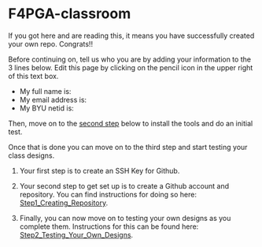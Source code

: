 # F4PGA-classroom

If you got here and are reading this, it means you have successfully created your own repo.  Congrats!!  

Before continuing on, tell us who you are by adding your information to the 3 lines below. Edit this page by clicking on the pencil icon in the upper right of this text box.

- My full name is: 
- My email address is: 
- My BYU netid is: 

Then, move on to the [second step](Setup_And_Tutorials/Step2_Installing_Testing.md) below to install the tools and do an initial test.

Once that is done you can move on to the third step and start testing your class designs.

1. Your first step is to create an SSH Key for Github.

2. Your second step to get set up is to create a Github account and repository.  You can find instructions for doing so here: [Step1_Creating_Repository](Setup_And_Tutorials/Step1_Creating_Repository.md).

3. Finally, you can now move on to testing your own designs as you complete them.  Instructions for this can be found here: [Step2_Testing_Your_Own_Designs](Setup_And_Tutorials/Step2_0_Testing_Your_Own_Designs.md).
